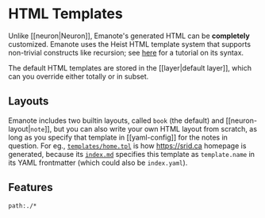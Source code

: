 # HTML Templates

Unlike [[neuron|Neuron]], Emanote's generated HTML can be **completely** customized. Emanote uses the Heist HTML template system that supports non-trivial constructs like recursion; see [here](http://snapframework.com/docs/tutorials/heist) for a tutorial on its syntax. 

The default HTML templates are stored in the [[layer|default layer]], which can you override either totally or in subset. 

## Layouts

Emanote includes two builtin layouts, called `book` (the default) and [[neuron-layout|`note`]], but you can also write your own HTML layout from scratch, as long as you specify that template in [[yaml-config]] for the notes in question. For eg., [`templates/home.tpl`](https://github.com/srid/srid/blob/master/content/templates/home.tpl) is how https://srid.ca homepage is generated, because its [`index.md`](https://raw.githubusercontent.com/srid/srid/master/content/index.md) specifies this template as `template.name` in its YAML frontmatter (which could also be `index.yaml`).

## Features

```query
path:./*
```